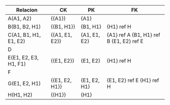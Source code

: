 | Relacion              | CK             | PK           | FK                                       |
| --------------------- | -------------- | ------------ | ---------------------------------------- |
| A(A1, A2)             | {{A1}}         | {A1}         |                                          |
| B(B1, B2, H1)         | {{B1, H1}}     | {B1, H1}     | {H1} ref H                               |
| C(A1, B1, H1, E1, E2) | {{A1, E1, E2}} | {A1, E1, E2} | {A1} ref A {B1, H1} ref B {E1, E2} ref E |
| D                     |                |              |                                          |
| E(E1, E2, E3, H1, F1) | {{E1, E2}}     | {E1, E2}     | {H1} ref H                               |
| F                     |                |              |                                          |
| G(E1, E2, H1)         | {{E1, E2, H1}} | {E1, E2, H1} | {E1, E2} ref E {H1} ref H                |
| H(H1, H2)             | {{H1}}         | {H1}         |                                          |
